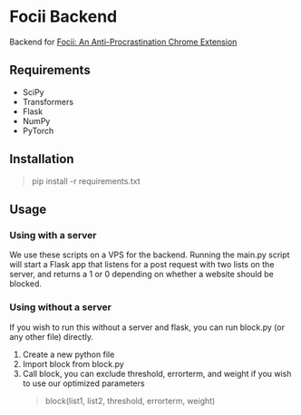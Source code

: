 # Focii Backend
Backend for [Focii: An Anti-Procrastination Chrome Extension](https://github.com/colinpannikkat/Focii)

## Requirements
* SciPy
* Transformers
* Flask
* NumPy
* PyTorch

## Installation

> pip install -r requirements.txt

## Usage

### Using with a server

We use these scripts on a VPS for the backend. Running the main.py script will start a Flask app that listens for a post request with two lists on the server, and returns a 1 or 0 depending on whether a website should be blocked.

### Using without a server
If you wish to run this without a server and flask, you can run block.py (or any other file) directly.
1. Create a new python file
2. Import block from block.py
3. Call block, you can exclude threshold, errorterm, and weight if you wish to use our optimized parameters 
    > block(list1, list2, threshold, errorterm, weight)

